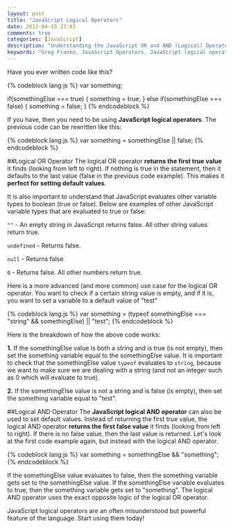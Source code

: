 ```yaml
---
layout: post
title: "JavaScript Logical Operators"
date: 2012-04-19 23:03
comments: true
categories: [JavaScript]
description: "Understanding the JavaScript OR and AND (Logical) Operators"
keywords: "Greg Franko, JavaScript Operators, JavaScript logical operators, JavaScript or operator, JavaScript and operator, "
---
```


Have you ever written code like this?

{% codeblock lang:js %}
var something;

if(somethingElse === true) {
    something = true;
}
else if(somethingElse === false) {
    something = false;
}
{% endcodeblock %}

If you have, then you need to be using **JavaScript logical operators**.  The previous code can be rewritten like this:

{% codeblock lang:js %}
var something = somethingElse || false;
{% endcodeblock %}
<br />

<!-- more -->

##Logical OR Operator
The logical OR operator **returns the first true value** it finds (looking from left to right).  If nothing is true in the statement, then it defaults to the last value (false in the previous code example).  This makes it **perfect for setting default values**.

It is also important to understand that JavaScript evaluates other variable types to boolean (true or false).  Below are examples of other JavaScript variable types that are evaluated to true or false:

`""` - An empty string in JavaScript returns false.  All other string values return true.

`undefined` - Returns false.

`null` - Returns false

`0` - Returns false.  All other numbers return true.

Here is a more advanced (and more common) use case for the logical OR operator.  You want to check if a certain string value is empty, and if it is, you want to set a variable to a default value of "test"

{% codeblock lang:js %}
var something = (typeof somethingElse === "string" && somethingElse) || "test";
{% endcodeblock %}

Here is the breakdown of how the above code works:

**1.**  If the somethingElse value is both a string and is true (is not empty), then set the something variable equal to the somethingElse value.  It is important to check that the somethingElse value `typeof` evaluates to `string`, because we want to make sure we are dealing with a string (and not an integer such as 0 which will evaluate to true).

**2.**  If the somethingElse value is not a string and is false (is empty), then set the something variable equal to "test".
<br />

##Logical AND Operator
The **JavaScript logical AND operator** can also be used to set default values.  Instead of returning the first true value, the logical AND operator **returns the first false value** it finds (looking from left to right).  If there is no false value, then the last value is returned.  Let's look at the first code example again, but instead with the logical AND operator.

{% codeblock lang:js %}
var something = somethingElse && "something";
{% endcodeblock %}

If the somethingElse value evaluates to false, then the something variable gets set to the somethingElse value.  If the somethingElse variable evaluates to true, then the something variable gets set to "something".  The logical AND operator uses the exact opposite logic of the logical OR operator.

JavaScript logical operators are an often misunderstood but powerful feature of the language.  Start using them today!

